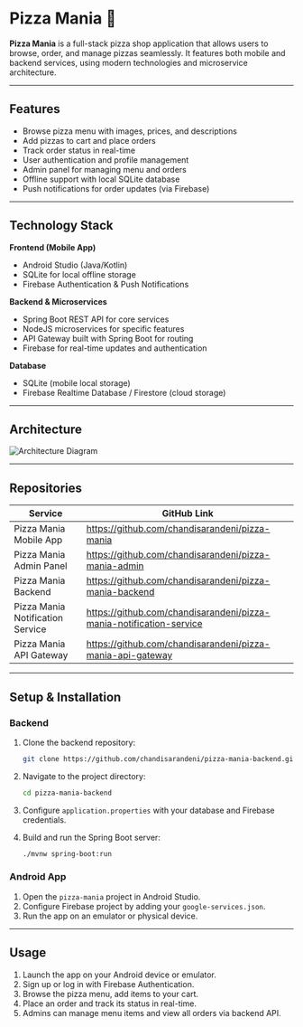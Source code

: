 # Pizza Mania 🍕  

**Pizza Mania** is a full-stack pizza shop application that allows users to browse, order, and manage pizzas seamlessly. It features both mobile and backend services, using modern technologies and microservice architecture.  

---

## Features
- Browse pizza menu with images, prices, and descriptions
- Add pizzas to cart and place orders
- Track order status in real-time
- User authentication and profile management
- Admin panel for managing menu and orders
- Offline support with local SQLite database
- Push notifications for order updates (via Firebase)

---

## Technology Stack

**Frontend (Mobile App)**  
- Android Studio (Java/Kotlin)  
- SQLite for local offline storage  
- Firebase Authentication & Push Notifications  

**Backend & Microservices**  
- Spring Boot REST API for core services  
- NodeJS microservices for specific features  
- API Gateway built with Spring Boot for routing  
- Firebase for real-time updates and authentication  

**Database**  
- SQLite (mobile local storage)  
- Firebase Realtime Database / Firestore (cloud storage)  

---

## Architecture

![Architecture Diagram](https://github.com/user-attachments/assets/c2c03b29-b2c2-4b8e-909a-4ca11618f5b7)

---

## Repositories

| Service | GitHub Link |
|---------|------------|
| Pizza Mania Mobile App | https://github.com/chandisarandeni/pizza-mania |
| Pizza Mania Admin Panel | https://github.com/chandisarandeni/pizza-mania-admin |
| Pizza Mania Backend | https://github.com/chandisarandeni/pizza-mania-backend |
| Pizza Mania Notification Service | https://github.com/chandisarandeni/pizza-mania-notification-service |
| Pizza Mania API Gateway | https://github.com/chandisarandeni/pizza-mania-api-gateway |

---

## Setup & Installation

### Backend
1. Clone the backend repository:
   ```bash
   git clone https://github.com/chandisarandeni/pizza-mania-backend.git
   ```

2. Navigate to the project directory:

   ```bash
   cd pizza-mania-backend
   ```
3. Configure `application.properties` with your database and Firebase credentials.
4. Build and run the Spring Boot server:

   ```bash
   ./mvnw spring-boot:run
   ```

### Android App

1. Open the `pizza-mania` project in Android Studio.
2. Configure Firebase project by adding your `google-services.json`.
3. Run the app on an emulator or physical device.

---

## Usage

1. Launch the app on your Android device or emulator.
2. Sign up or log in with Firebase Authentication.
3. Browse the pizza menu, add items to your cart.
4. Place an order and track its status in real-time.
5. Admins can manage menu items and view all orders via backend API.

